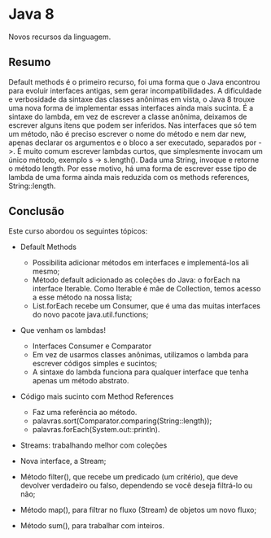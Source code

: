 # Java 8
Novos recursos da linguagem.

## Resumo
Default methods é o primeiro recurso, foi uma forma que o Java encontrou para evoluir interfaces antigas, sem gerar incompatibilidades. A dificuldade e verbosidade da sintaxe das classes anônimas em vista, o Java 8 trouxe uma nova forma de implementar essas interfaces ainda mais sucinta. É a sintaxe do lambda, em vez de escrever a classe anônima, deixamos de escrever alguns itens que podem ser inferidos. Nas interfaces que só tem um método, não é preciso escrever o nome do método e nem dar new, apenas declarar os argumentos e o bloco a ser executado, separados por ->. É muito comum escrever lambdas curtos, que simplesmente invocam um único método, exemplo s -> s.length(). Dada uma String, invoque e retorne o método length. Por esse motivo, há uma forma de escrever esse tipo de lambda de uma forma ainda mais reduzida com os methods references, String::length.

## Conclusão
Este curso abordou os seguintes tópicos:

* Default Methods
  * Possibilita adicionar métodos em interfaces e implementá-los ali mesmo;
  * Método default adicionado as coleções do Java: o forEach na interface Iterable. Como Iterable é mãe de Collection, temos acesso a esse método na nossa lista;
  * List.forEach recebe um Consumer, que é uma das muitas interfaces do novo pacote java.util.functions;
    
* Que venham os lambdas!
  * Interfaces Consumer e Comparator
  * Em vez de usarmos classes anônimas, utilizamos o lambda para escrever códigos simples e sucintos;
  * A sintaxe do lambda funciona para qualquer interface que tenha apenas um método abstrato.
    
* Código mais sucinto com Method References
  * Faz uma referência ao método. 
   * palavras.sort(Comparator.comparing(String::length));
   * palavras.forEach(System.out::println).
   
* Streams: trabalhando melhor com coleções
 * Nova interface, a Stream;
 * Método filter(), que recebe um predicado (um critério), que deve devolver verdadeiro ou falso, dependendo se você deseja filtrá-lo ou não;
 * Método map(), para filtrar no fluxo (Stream) de objetos um novo fluxo;
 * Método sum(), para trabalhar com inteiros.
 
 
   
  
